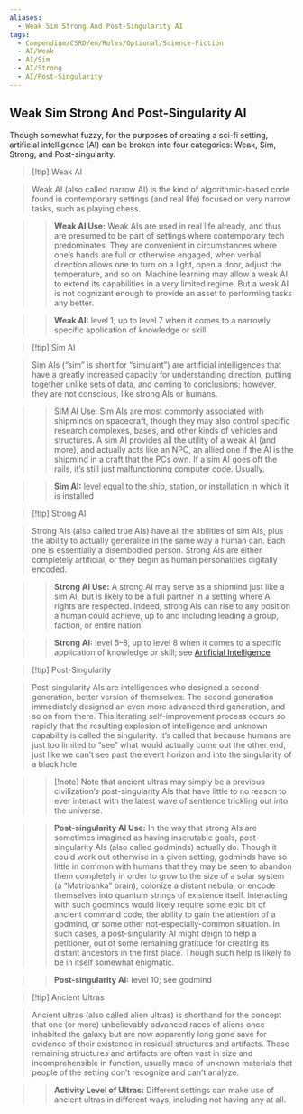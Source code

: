 ```yaml
---
aliases:
  - Weak Sim Strong And Post-Singularity AI
tags:
  - Compendium/CSRD/en/Rules/Optional/Science-Fiction
  - AI/Weak
  - AI/Sim
  - AI/Strong
  - AI/Post-Singularity
---
```

    
## Weak Sim Strong And Post-Singularity AI    
Though somewhat fuzzy, for the purposes of creating a sci-fi setting, artificial intelligence (AI) can be broken into four categories: Weak, Sim, Strong, and Post-singularity.      
>[!tip] Weak AI      
>Weak AI (also called narrow AI) is the kind of algorithmic-based code found in contemporary settings (and real life) focused on very narrow tasks, such as playing chess.      
>    
>> **Weak AI Use:** Weak AIs are used in real life already, and thus are presumed to be part of settings where contemporary tech predominates. They are convenient in circumstances where one’s hands are full or otherwise engaged, when verbal direction allows one to turn on a light, open a door, adjust the temperature, and so on. Machine learning may allow a weak AI to extend its capabilities in a very limited regime. But a weak AI is not cognizant enough to provide an asset to performing tasks any better.      
>    
>>**Weak AI:** level 1; up to level 7 when it comes to a narrowly specific application of knowledge or skill    
    
    
>[!tip] Sim AI      
>Sim AIs (“sim” is short for “simulant”) are artificial intelligences that have a greatly increased capacity for understanding direction, putting together unlike sets of data, and coming to conclusions; however, they are not conscious, like strong AIs or humans.      
>>SIM AI Use: Sim AIs are most commonly associated with shipminds on spacecraft, though they may also control specific research complexes, bases, and other kinds of vehicles and structures. A sim AI provides all the utility of a weak AI (and more), and actually acts like an NPC, an allied one if the AI is the shipmind in a craft that the PCs own. If a sim AI goes off the rails, it’s still just malfunctioning computer code. Usually.      
>    
>>**Sim AI:** level equal to the ship, station, or installation in which it is installed      
    
>[!tip] Strong AI      
>Strong AIs (also called true AIs) have all the abilities of sim AIs, plus the ability to actually generalize in the same way a human can. Each one is essentially a disembodied person. Strong AIs are either completely artificial, or they begin as human personalities digitally encoded.      
>    
>>**Strong AI Use:** A strong AI may serve as a shipmind just like a sim AI, but is likely to be a full partner in a setting where AI rights are respected. Indeed, strong AIs can rise to any position a human could achieve, up to and including leading a group, faction, or entire nation.      
>    
>>**Strong AI:** level 5–8, up to level 8 when it comes to a specific application of knowledge or skill; see [Artificial Intelligence](Artificial-Intelligence-Ai.md#)    
    
>[!tip] Post-Singularity      
>Post-singularity AIs are intelligences who designed a second-generation, better version of themselves. The second generation immediately designed an even more advanced third generation, and so on from there. This iterating self-improvement process occurs so rapidly that the resulting explosion of intelligence and unknown capability is called the singularity. It’s called that because humans are just too limited to “see” what would actually come out the other end, just like we can’t see past the event horizon and into the singularity of a black hole      
>    
>>[!note] Note that ancient ultras may simply be a previous civilization’s post-singularity AIs that have little to no reason to ever interact with the latest wave of sentience trickling out into the universe.    
>      
>  >**Post-singularity AI Use:** In the way that strong AIs are sometimes imagined as having inscrutable goals, post-singularity AIs (also called godminds) actually do. Though it could work out otherwise in a given setting, godminds have so little in common with humans that they may be seen to abandon them completely in order to grow to the size of a solar system (a “Matrioshka” brain), colonize a distant nebula, or encode themselves into quantum strings of existence itself. Interacting with such godminds would likely require some epic bit of ancient command code, the ability to gain the attention of a godmind, or some other not-especially-common situation. In such cases, a post-singularity AI might deign to help a petitioner, out of some remaining gratitude for creating its distant ancestors in the first place. Though such help is likely to be in itself somewhat enigmatic.	     
>      
>  >**Post-singularity AI:** level 10; see godmind     
    
>[!tip] Ancient Ultras      
>Ancient ultras (also called alien ultras) is shorthand for the concept that one (or more) unbelievably advanced races of aliens once inhabited the galaxy but are now apparently long gone save for evidence of their existence in residual structures and artifacts. These remaining structures and artifacts are often vast in size and incomprehensible in function, usually made of unknown materials that people of the setting don’t recognize and can’t analyze.       
>>**Activity Level of Ultras:** Different settings can make use of ancient ultras in different ways, including not having any at all.    
